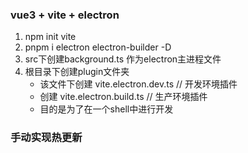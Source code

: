 ### vue3 + vite + electron
1. npm init vite
2. pnpm i electron electron-builder -D
3. src下创建background.ts 作为electron主进程文件
4. 根目录下创建plugin文件夹 
    - 该文件下创建 vite.electron.dev.ts   // 开发环境插件
    - 创建 vite.electron.build.ts   // 生产环境插件
    - 目的是为了在一个shell中进行开发


### 手动实现热更新
